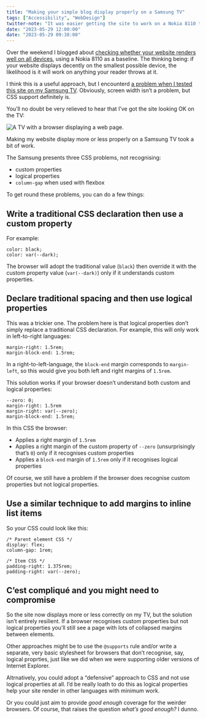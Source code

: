 ```yaml
---
title: "Making your simple blog display properly on a Samsung TV"
tags: ["Accessibility", "WebDesign"]
twitter-note: "It was easier getting the site to work on a Nokia 8110 than a Samsung TV browser, but a mixture of browser fallbacks, declaring traditional properties and variables and dropping logical properties did the job. Bonus: another photo of my TV."
date: "2023-05-29 12:00:00"
date: "2023-05-29 09:38:00"
---
```



Over the weekend I blogged about [checking whether your website renders well on all devices](../../posts/what-blogs-should-be-viewable-on-any-device/), using a Nokia 8110 as a baseline. The thinking being: if your website displays decently on the smallest possible device, the likelihood is it will work on anything your reader throws at it.

I think this is a useful approach, but I encounterd [a problem when I tested this site on my Samsung TV](../../posts/conservative-css/). Obviously, screen width isn’t a problem, but CSS support definitely is.

You’ll no doubt be very relieved to hear that I’ve got the site looking OK on the TV:

![A TV with a browser displaying a web page.](https://thisdaysportion.com/images/samsung-working.jpg "A TV with a browser displaying a web page.")
<figcaption>Making my website display more or less properly on a Samsung TV took a bit of work.</figcaption>

The Samsung presents three CSS problems, not recognising:

- custom properties
- logical properties
- `column-gap` when used with flexbox

To get round these problems, you can do a few things:

## Write a traditional CSS declaration then use a custom property

For example:

```
color: black;
color: var(--dark);
```

The browser will adopt the traditional value (`black`) then override it with the custom property value (`var(--dark)`) only if it understands custom properties.

## Declare traditional spacing and then use logical properties

This was a trickier one. The problem here is that logical properties don’t simply replace a traditional CSS declaration. For example, this will only work in left-to-right languages:

```
margin-right: 1.5rem;
margin-block-end: 1.5rem;
```

In a right-to-left-language, the `block-end` margin corresponds to `margin-left`, so this would give you both left and right margins of `1.5rem`.

This solution works if your browser doesn’t understand both custom and logical properties:

```
--zero: 0;
margin-right: 1.5rem
margin-right: var(--zero);
margin-block-end: 1.5rem;
```

In this CSS the browser:

- Applies a right margin of `1.5rem`
- Applies a right margin of the custom property of `--zero` (unsurprisingly that’s `0`) only if it recognises custom properties
- Applies a `block-end` margin of `1.5rem` only if it recognises logical properties

Of course, we still have a problem if the browser does recognise custom properties but not logical properties.

## Use a similar technique to add margins to inline list items

So your CSS could look like this:

```
/* Parent element CSS */
display: flex;
column-gap: 1rem;

/* Item CSS */
padding-right: 1.375rem;
padding-right: var(--zero);
```

## C’est compliqué and you might need to compromise

So the site now displays more or less correctly on my TV, but the solution isn’t entirely resilient. If a browser recognises custom properties but not logical properties you’ll still see a page with lots of collapsed margins between elements.

Other approaches might be to use the `@supports` rule and/or write a separate, very basic stylesheet for browsers that don’t recognise, say, logical proprties, just like we did when we were supporting older versions of Internet Explorer.

Altrnatively, you could adopt a “defensive” approach to CSS and not use logical properties at all. I’d be really loath to do this as logical properties help your site render in other languages with minimum work.

Or you could just aim to provide _good enough_ coverage for the weirder browsers. Of course, that raises the question <i>what’s good enough?</i> I dunno.



